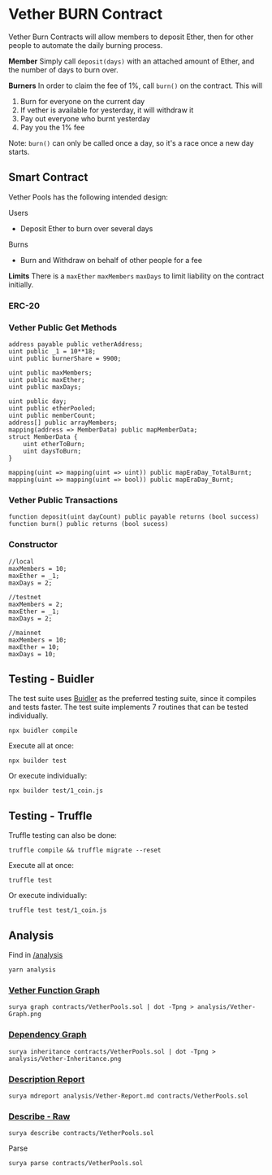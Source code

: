 # Vether BURN Contract 

Vether Burn Contracts will allow members to deposit Ether, then for other people to automate the daily burning process. 

**Member**
Simply call `deposit(days)` with an attached amount of Ether, and the number of days to burn over. 

**Burners**
In order to claim the fee of 1%, call `burn()` on the contract. This will
1) Burn for everyone on the current day
2) If vether is available for yesterday, it will withdraw it
3) Pay out everyone who burnt yesterday
4) Pay you the 1% fee

Note: `burn()` can only be called once a day, so it's a race once a new day starts. 

## Smart Contract

Vether Pools has the following intended design:

Users
* Deposit Ether to burn over several days

Burns
* Burn and Withdraw on behalf of other people for a fee

**Limits**
There is a `maxEther` `maxMembers` `maxDays` to limit liability on the contract initially. 

### ERC-20

### Vether Public Get Methods

```solidity
address payable public vetherAddress;
uint public _1 = 10**18;
uint public burnerShare = 9900;

uint public maxMembers;
uint public maxEther;
uint public maxDays;

uint public day;
uint public etherPooled;
uint public memberCount;
address[] public arrayMembers;
mapping(address => MemberData) public mapMemberData;
struct MemberData {
    uint etherToBurn;
    uint daysToBurn;
}

mapping(uint => mapping(uint => uint)) public mapEraDay_TotalBurnt;
mapping(uint => mapping(uint => bool)) public mapEraDay_Burnt;
```

### Vether Public Transactions
```solidity
function deposit(uint dayCount) public payable returns (bool success)
function burn() public returns (bool sucess)
```

### Constructor

```solidity
//local
maxMembers = 10;
maxEther = _1;
maxDays = 2;

//testnet
maxMembers = 2;
maxEther = _1;
maxDays = 2;

//mainnet
maxMembers = 10;
maxEther = 10;
maxDays = 10;

```


## Testing - Buidler

The test suite uses [Buidler](https://buidler.dev/) as the preferred testing suite, since it compiles and tests faster. 
The test suite implements 7 routines that can be tested individually.

```
npx buidler compile
```

Execute all at once:
```
npx builder test
```

Or execute individually:
```
npx builder test/1_coin.js
```

## Testing - Truffle
 Truffle testing can also be done:

```
truffle compile && truffle migrate --reset
```

Execute all at once:
```
truffle test
```

Or execute individually:
```
truffle test test/1_coin.js
```

## Analysis

Find in [/analysis](https://github.com/vetherasset/vether-pools-contracts/blob/master/analysis)
```
yarn analysis
```

### [Vether Function Graph](https://github.com/vetherasset/vether-contracts/blob/master/analysis/Vether-Graph.png)
```
surya graph contracts/VetherPools.sol | dot -Tpng > analysis/Vether-Graph.png
```

### [Dependency Graph](https://github.com/vetherasset/vether-contracts/blob/master/analysis/Vether-Inheritance.png)
```
surya inheritance contracts/VetherPools.sol | dot -Tpng > analysis/Vether-Inheritance.png
```

### [Description Report](https://github.com/vetherasset/vether-contracts/blob/master/analysis/Vether-Report.md)
```
surya mdreport analysis/Vether-Report.md contracts/VetherPools.sol
```

### [Describe - Raw](https://github.com/vetherasset/vether-contracts/blob/master/analysis/Vether-Describe.md)
```
surya describe contracts/VetherPools.sol
```

Parse
```
surya parse contracts/VetherPools.sol
```




